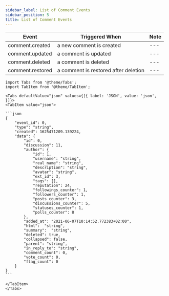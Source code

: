 ```yaml
---
sidebar_label: List of Comment Events
sidebar_position: 5
title: List of Comment Events
---
```


| Event            | Triggered When                       | Note |
|------------------|--------------------------------------|------|
| comment.created  | a new comment is created             | ---  |
| comment.updated  | a comment is updated                 | ---  |
| comment.deleted  | a comment is deleted                 | ---  |
| comment.restored | a comment is restored after deletion | ---  |

````mdx-code-block
import Tabs from '@theme/Tabs';
import TabItem from '@theme/TabItem';

<Tabs defaultValue="json" values={[{ label: 'JSON', value: 'json', }]}>
<TabItem value="json">

```json
{
    "event_id": 0,
    "type": "string",
    "created": 1625471209.139224,
    "data": {
        "id": 0,
        "discussion": 11,
        "author": {
            "id": 1,
            "username": "string",
            "real_name": "string",
            "description": "string",
            "avatar": "string",
            "ext_id": 3,
            "tags": [],
            "reputation": 24,
            "followings_counter": 1,
            "followers_counter": 1,
            "posts_counter": 3,
            "discussions_counter": 5,
            "statuses_counter": 1,
            "polls_counter": 8
        },
        "added_at": "2021-06-07T10:14:52.772383+02:00",
        "html":  "string",
        "summary":  "string",
        "deleted": true,
        "collapsed": false,
        "parent": "string",
        "in_reply_to": "string",
        "comment_count": 0,
        "vote_count": 0,
        "flag_count": 0
    }
}
```

</TabItem>
</Tabs>
````